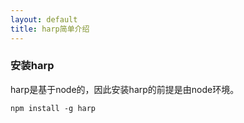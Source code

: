 ```yaml
---
layout: default
title: harp简单介绍
---
```


### 安装harp
harp是基于node的，因此安装harp的前提是由node环境。
```
npm install -g harp
```

### 
